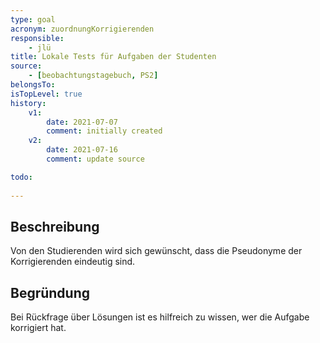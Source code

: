 ```yaml
---
type: goal
acronym: zuordnungKorrigierenden
responsible:
    - jlü
title: Lokale Tests für Aufgaben der Studenten
source:
    - [beobachtungstagebuch, PS2]
belongsTo: 
isTopLevel: true
history:
    v1:
        date: 2021-07-07
        comment: initially created
    v2:
        date: 2021-07-16
        comment: update source

todo: 
    
---
```


## Beschreibung

Von den Studierenden wird sich gewünscht, dass die Pseudonyme der Korrigierenden eindeutig sind.

## Begründung

Bei Rückfrage über Lösungen ist es hilfreich zu wissen, wer die Aufgabe korrigiert hat.
